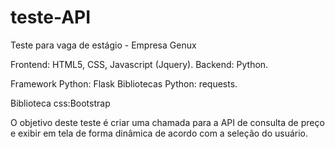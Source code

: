 # teste-API
Teste para vaga de estágio - Empresa Genux

Frontend: HTML5, CSS, Javascript (Jquery). 
Backend: Python.

Framework Python: Flask
Bibliotecas Python: requests.

Biblioteca css:Bootstrap

O objetivo deste teste é criar uma chamada para a API de consulta de preço e exibir em tela de forma dinâmica de acordo com a seleção do usuário.
 
